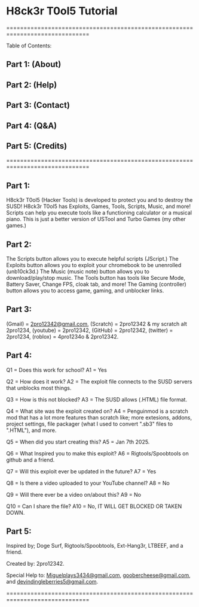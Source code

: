 # H8ck3r T0ol5 Tutorial 

==============================================================================

Table of Contents: 

## Part 1: (About) 

## Part 2: (Help) 

## Part 3: (Contact) 

## Part 4: (Q&A) 

## Part 5: (Credits) 

============================================================================== 

## Part 1: 

H8ck3r T0ol5 (Hacker Tools) is developed to protect you and to destroy the SUSD! H8ck3r T0ol5 
has Exploits, Games, Tools, Scripts, Music, and more! Scripts can help you execute tools like a functioning calculator 
or a musical piano. This is just a better version of USTool and Turbo Games (my other games.) 

## Part 2: 

The Scripts button allows you to execute helpful scripts (JScript.) The Exploits button allows you to exploit your chromebook 
to be unenrolled (unb10ck3d.) The Music (music note) button allows you to download/play/stop music. The Tools button has tools 
like Secure Mode, Battery Saver, Change FPS, cloak tab, and more! The Gaming (controller) button allows you to access game, 
gaming, and unblocker links. 

## Part 3: 

(Gmail) = 2pro12342@gmail.com, 
(Scratch) = 2pro12342 & my scratch alt 2pro1234, 
(youtube) = 2pro12342, 
(GitHub) = 2pro12342, 
(twitter) = 2pro1234, 
(roblox) = 4pro1234o & 2pro12342. 

## Part 4: 

Q1 = Does this work for school? 
A1 = Yes 

Q2 = How does it work? 
A2 = The exploit file connects to the SUSD servers that unblocks most things. 

Q3 = How is this not blocked? 
A3 = The SUSD allows (.HTML) file format. 

Q4 = What site was the exploit created on? 
A4 = Penguinmod is a scratch mod that has a lot more features than scratch like; more extesions, addons, project settings, 
file packager (what I used to convert ".sb3" files to ".HTML"), and more. 

Q5 = When did you start creating this? 
A5 = Jan 7th 2025. 

Q6 = What Inspired you to make this exploit? 
A6 = Rigtools/Spoobtools on github and a friend. 

Q7 = Will this exploit ever be updated in the future? 
A7 = Yes 

Q8 = Is there a video uploaded to your YouTube channel? 
A8 = No 

Q9 = Will there ever be a video on/about this? 
A9 = No 

Q10 = Can I share the file? 
A10 = No, IT WILL GET BLOCKED OR TAKEN DOWN. 

## Part 5: 

Inspired by; Doge Surf, Rigtools/Spoobtools, Ext-Hang3r, LTBEEF, and a friend. 

Created by: 2pro12342. 

Special Help to: Miguelplays3434@gmail.com, goobercheese@gmail.com, and devindingleberries5@gmail.com. 

==============================================================================
